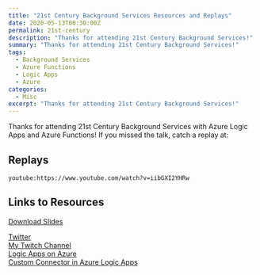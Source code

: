 ```yaml
---
title: "21st Century Background Services Resources and Replays"
date: 2020-05-13T00:30:00Z
permalink: 21st-century
description: "Thanks for attending 21st Century Background Services!"
summary: "Thanks for attending 21st Century Background Services!"
tags:
  - Background Services
  - Azure Functions
  - Logic Apps
  - Azure
categories:
  - Misc
excerpt: "Thanks for attending 21st Century Background Services!"
---
```


Thanks for attending 21st Century Background Services with Azure Logic Apps and Azure Functions!  If you missed the talk, catch a replay at:

## Replays

`youtube:https://www.youtube.com/watch?v=iibGXI2YHRw`  

## Links to Resources

[Download Slides](/pdfs/21stCenturyBackgroundServicesWithAzureLogicAppsAndAzureFunctions.pdf)

[Twitter](https://twitter.com/1kevgriff)  
[My Twitch Channel](https://www.twitch.tv/1kevgriff)  
[Logic Apps on Azure](https://azure.microsoft.com/en-us/services/logic-apps/?WT.mc_id=DOP-MVP-4029061)  
[Custom Connector in Azure Logic Apps](https://docs.microsoft.com/en-us/connectors/custom-connectors/create-logic-apps-connector?WT.mc_id=DOP-MVP-4029061)  


